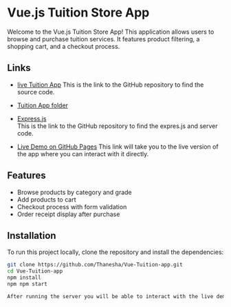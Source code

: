 # Vue.js Tuition Store App

Welcome to the Vue.js Tuition Store App! This application allows users to browse and purchase tuition services.
It features product filtering, a shopping cart, and a checkout process.

## Links

- [live Tuition App](App/Tuition.html)
  This is the link to the GitHub repository to find the source code.
  
- [Tuition App folder](App)
  
- [Express.js](route)  
  This is the link to the GitHub repository to find the expres.js and server code.

- [Live Demo on GitHub Pages](https://thanesha.github.io/)
  This link will take you to the live version of the app where you can interact with it directly.

## Features

- Browse products by category and grade
- Add products to cart
- Checkout process with form validation
- Order receipt display after purchase

## Installation

To run this project locally, clone the repository and install the dependencies:

```bash
git clone https://github.com/Thanesha/Vue-Tuition-app.git
cd Vue-Tuition-app
npm install
npm npm start

After running the server you will be able to interact with the live demo
